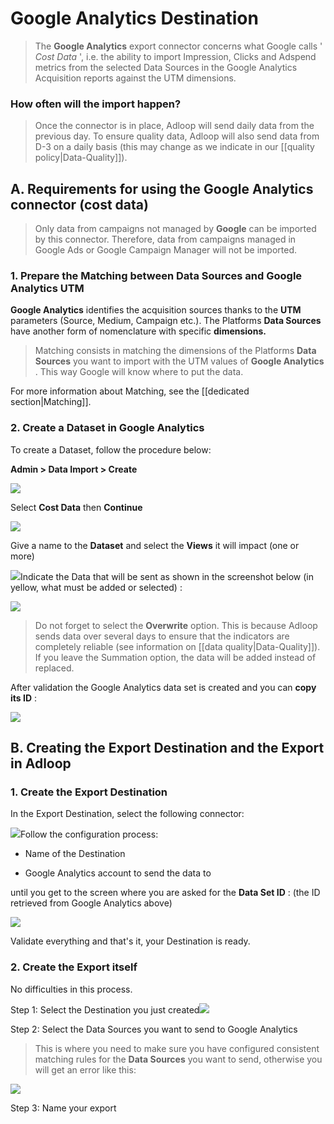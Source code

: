 # Google Analytics Destination

> The  **Google Analytics**  export connector concerns what Google calls ' _Cost Data_ ', i.e. the ability to import    Impression,   Clicks and   Adspend metrics from the selected Data Sources in the Google Analytics Acquisition reports against the UTM dimensions.


### How often will the import happen?

> Once the connector is in place, Adloop will send daily data from the previous day.
To ensure quality data, Adloop will also send data from D-3 on a daily basis (this may change as we indicate in our [[quality policy|Data-Quality]]).


## A. Requirements for using the Google Analytics connector (cost data)

> Only data from campaigns not managed by  **Google**  can be imported by this connector. Therefore, data from campaigns managed in   Google Ads or Google Campaign Manager will not be imported.


### 1. Prepare the Matching between Data Sources and Google Analytics UTM


 **Google Analytics**  identifies the acquisition sources thanks to the  **UTM**  parameters (Source, Medium, Campaign etc.). The Platforms  **Data Sources**  have another form of nomenclature with specific  **dimensions.** 

> Matching consists in matching the dimensions of the Platforms  **Data Sources**  you want to import with the UTM values of  **Google Analytics** . This way Google will know where to put the data.

For more information about Matching, see the [[dedicated section|Matching]].


### 2. Create a Dataset in Google Analytics


To create a Dataset, follow the procedure below:

 **Admin > Data Import > Create** 

![](.gitbook/image-20220301-155724.png)

Select  **Cost Data**  then  **Continue** 

![](.gitbook/image-20220301-155835.png)

Give a name to the  **Dataset**  and select the  **Views**  it will impact (one or more)

![](.gitbook/image-20220301-155930.png)Indicate the Data that will be sent as shown in the screenshot below (in yellow, what must be added or selected) :

![](.gitbook/image-20220301-160232.png)

> Do not forget to select the  **Overwrite**  option. This is because Adloop sends data over several days to ensure that the indicators are completely reliable (see information on [[data quality|Data-Quality]]). If you leave the Summation option, the data will be added instead of replaced.

After validation the Google Analytics data set is created and you can  **copy its ID** :

![](.gitbook/image-20220301-160327.png)


## B. Creating the Export Destination and the Export in Adloop

### 1. Create the Export Destination


In the Export Destination, select the following connector:

![](.gitbook/image-20210630-170828.png)Follow the configuration process:


* Name of the Destination

* Google Analytics account to send the data to

until you get to the screen where you are asked for the  **Data Set ID** : (the ID retrieved from Google Analytics above)

![](.gitbook/image-20220301-160555.png)

Validate everything and that's it, your Destination is ready.


### 2. Create the Export itself
No difficulties in this process.

Step 1: Select the Destination you just created![](.gitbook/image-20210707-092000.png)

Step 2: Select the Data Sources you want to send to Google Analytics

> This is where you need to make sure you have configured consistent matching rules for the  **Data Sources**  you want to send, otherwise you will get an error like this:

![](.gitbook/image-20210707-092033.png)

Step 3: Name your export
